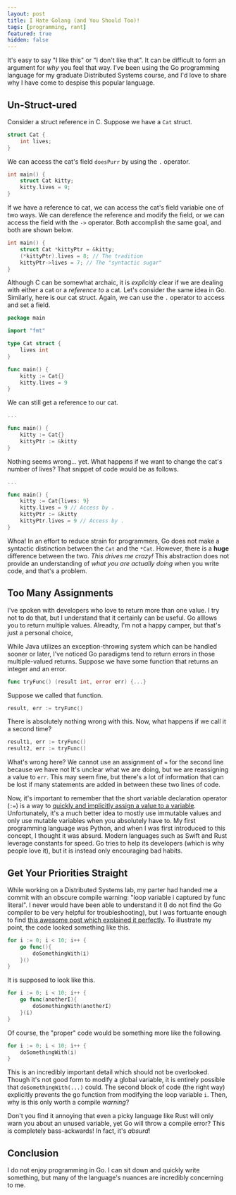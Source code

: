 ```yaml
---
layout: post
title: I Hate Golang (and You Should Too)!
tags: [programming, rant]
featured: true
hidden: false
---
```


It's easy to say "I like this" or "I don't like that".
It can be difficult to form an argument for *why* you feel that way.
I've been using the Go programming language for my graduate Distributed Systems course,
and I'd love to share why I have come to despise this popular language.

## Un-Struct-ured

Consider a struct reference in C.
Suppose we have a `Cat` struct.

```c
struct Cat {
    int lives;
}
```

We can access the cat's field `doesPurr` by using the `.` operator.

```c
int main() { 
    struct Cat kitty;
    kitty.lives = 9;
}
```

If we have a reference to cat, we can access the cat's field variable one of two ways.
We can derefence the reference and modify the field, or we can access the field with the `->` operator.
Both accomplish the same goal, and both are shown below.

```c
int main() {
    struct Cat *kittyPtr = &kitty;
    (*kittyPtr).lives = 8; // The tradition
    kittyPtr->lives = 7; // The "syntactic sugar"
}
```

Although C can be somewhat archaic, it is *explicitly* clear if we are dealing with either a cat or a *reference to* a cat.
Let's consider the same idea in Go.
Similarly, here is our cat struct.
Again, we can use the `.` operator to access and set a field.

```go
package main

import "fmt"

type Cat struct {
    lives int
}

func main() {
    kitty := Cat{}
    kitty.lives = 9
}
```

We can still get a reference to our cat.

```go
...

func main() {
    kitty := Cat{}
    kittyPtr := &kitty
}
```

Nothing seems wrong... yet.
What happens if we want to change the cat's number of lives?
That snippet of code would be as follows.

```go
...

func main() {
    kitty := Cat{lives: 9}
    kitty.lives = 9 // Access by .
    kittyPtr := &kitty
    kittyPtr.lives = 9 // Access by .
}
```

Whoa!
In an effort to reduce strain for programmers, Go does not make a syntactic distinction between the `Cat` and the `*Cat`.
However, there is a **huge** difference between the two.
*This drives me crazy!*
This abstraction does not provide an understanding of *what you are actually doing* when you write code, and that's a problem.  


## Too Many Assignments

I've spoken with developers who love to return more than one value.
I try not to do that, but I understand that it certainly can be useful.
Go alllows you to return multiple values.
Alreadty, I'm not a happy camper, but that's just a personal choice,

While Java utilizes an exception-throwing system which can be handled sooner or later,
I've noticed Go paradigms tend to return errors in those multiple-valued returns.
Suppose we have some function that returns an integer and an error.

```go
func tryFunc() (result int, error err) {...}
```

Suppose we called that function.

```go
result, err := tryFunc()
```

There is absolutely nothing wrong with this.
Now, what happens if we call it a second time?

```go
result1, err := tryFunc()
result2, err := tryFunc()
```

What's wrong here?
We cannot use an assignment of `=` for the second line because we have not 
It's unclear what we are doing, but we are reassigning a value to `err`.
This may seem fine, but there's a lot of information that can be lost if many statements are added in between these two lines of code.

Now, it's important to remember that the short variable declaration operator (`:=`) is a way to [quickly and implicitly assign a value to a variable](https://golang.org/ref/spec#Short_variable_declarations).
Unfortunately, it's a much better idea to mostly use immutable values and only use mutable variables when you absolutely have to.
My first programming language was Python, and when I was first introduced to this concept, I thought it was absurd.
Modern languages such as Swift and Rust leverage constants for speed.
Go tries to help its developers (which is why people love it), but it is instead only encouraging bad habits.


## Get Your Priorities Straight

While working on a Distributed Systems lab, my parter had handed me a commit with an obscure compile warning:
"loop variable i captured by func literal".
I never would have been able to understand it (I do not find the Go compiler to be very helpful for troubleshooting),
but I was fortuante enough to find [this awesome post which explained it perfectly](https://stackoverflow.com/a/58151372).
To illustrate my point, the code looked something like this.

```go
for i := 0; i < 10; i++ {
    go func(){
        doSomethingWith(i)
    }()
}
```

It is supposed to look like this.

```go
for i := 0; i < 10; i++ {
    go func(anotherI){
        doSomethingWith(anotherI)
    }(i)
}
```

Of course, the "proper" code would be something more like the following.

```go
for i := 0; i < 10; i++ {
    doSomethingWith(i)
}
```

This is an incredibly important detail which should not be overlooked.
Though it's not good form to modify a global variable, it is entirely possible that `doSomethingWith(...)` could.
The second block of code (the right way) explicitly prevents the go function from modifying the loop variable `i`.
Then, why is this only worth a compile *warning*?

Don't you find it annoying that even a picky language like Rust will only warn you about an unused variable, 
yet Go will throw a compile error?
This is completely bass-ackwards!
In fact, it's *absurd*!


## Conclusion

I do not enjoy programming in Go.
I can sit down and quickly write something,
but many of the language's nuances are incredibly concerning to me.  
